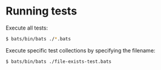 # Running tests

Execute all tests:

```bash
$ bats/bin/bats ./*.bats
```

Execute specific test collections by specifying the filename:

```bash
$ bats/bin/bats ./file-exists-test.bats
```
